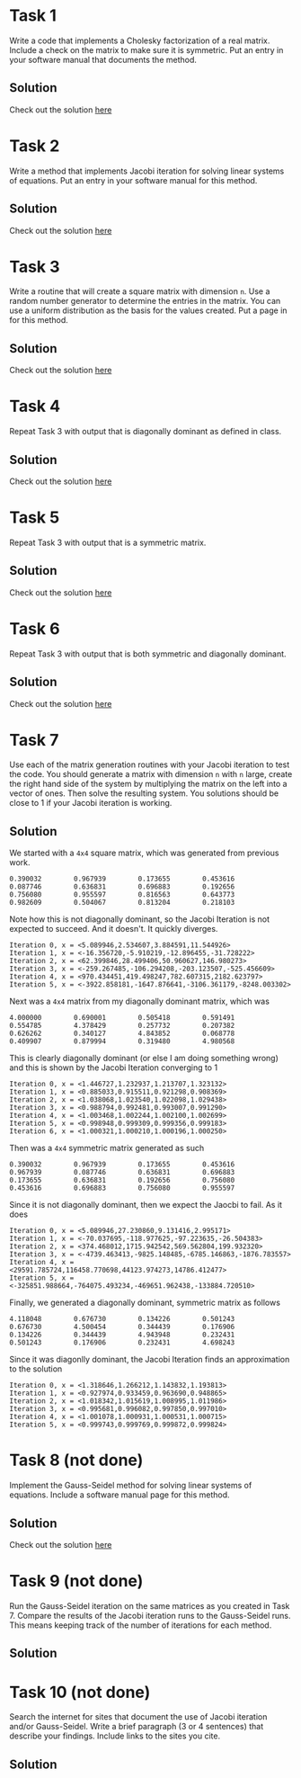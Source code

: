 # Task 1
Write a code that implements a Cholesky factorization of a real matrix. Include a check on the matrix to make sure it is symmetric. Put an entry in your software manual that documents the method.

## Solution
Check out the solution [here](https://github.com/jakeat555/math4610/blob/master/SoftwareManual/choleskyFactor.md)

# Task 2
Write a method that implements Jacobi iteration for solving linear systems of equations. Put an entry in your software manual for this method.

## Solution
Check out the solution [here](https://github.com/jakeat555/math4610/blob/master/SoftwareManual/jacobiIter.md)

# Task 3
Write a routine that will create a square matrix with dimension `n`. Use a random number generator to determine the entries in the matrix. You can use a uniform distribution as the basis for the values created. Put a page in for this method.

## Solution
Check out the solution [here](https://github.com/jakeat555/math4610/blob/master/SoftwareManual/generateSquare.md)

# Task 4
Repeat Task 3 with output that is diagonally dominant as defined in class.

## Solution
Check out the solution [here](https://github.com/jakeat555/math4610/blob/master/SoftwareManual/generateDiagDom.md)

# Task 5
Repeat Task 3 with output that is a symmetric matrix.

## Solution
Check out the solution [here](https://github.com/jakeat555/math4610/blob/master/SoftwareManual/generateSymmetric.md)

# Task 6
Repeat Task 3 with output that is both symmetric and diagonally dominant.

## Solution
Check out the solution [here](https://github.com/jakeat555/math4610/blob/master/SoftwareManual/generateSymmetricDiagDom.md)

# Task 7
Use each of the matrix generation routines with your Jacobi iteration to test the code. You should generate a matrix with dimension `n` with `n` large, create the right hand side of the system by multiplying the matrix on the left into a vector of ones. Then solve the resulting system. You solutions should be close to 1 if your Jacobi iteration is working.

## Solution
We started with a `4x4` square matrix, which was generated from previous work.
```
0.390032        0.967939        0.173655        0.453616
0.087746        0.636831        0.696883        0.192656
0.756080        0.955597        0.816563        0.643773
0.982609        0.504067        0.813204        0.218103
```
Note how this is not diagonally dominant, so the Jacobi Iteration is not expected to succeed. And it doesn't. It quickly diverges.
```
Iteration 0, x = <5.089946,2.534607,3.884591,11.544926>
Iteration 1, x = <-16.356720,-5.910219,-12.896455,-31.728222>
Iteration 2, x = <62.399846,28.499406,50.960627,146.980273>
Iteration 3, x = <-259.267485,-106.294208,-203.123507,-525.456609>
Iteration 4, x = <970.434451,419.498247,782.607315,2182.623797>
Iteration 5, x = <-3922.858181,-1647.876641,-3106.361179,-8248.003302>
```

Next was a `4x4` matrix from my diagonally dominant matrix, which was
```
4.000000        0.690001        0.505418        0.591491
0.554785        4.378429        0.257732        0.207382
0.626262        0.340127        4.843852        0.068778
0.409907        0.879994        0.319480        4.980568
```
This is clearly diagonally dominant (or else I am doing something wrong) and this is shown by the Jacobi Iteration converging to 1
```
Iteration 0, x = <1.446727,1.232937,1.213707,1.323132>
Iteration 1, x = <0.885033,0.915511,0.921298,0.908369>
Iteration 2, x = <1.038068,1.023540,1.022098,1.029438>
Iteration 3, x = <0.988794,0.992481,0.993007,0.991290>
Iteration 4, x = <1.003468,1.002244,1.002100,1.002699>
Iteration 5, x = <0.998948,0.999309,0.999356,0.999183>
Iteration 6, x = <1.000321,1.000210,1.000196,1.000250>
```

Then was a `4x4` symmetric matrix generated as such
```
0.390032        0.967939        0.173655        0.453616
0.967939        0.087746        0.636831        0.696883
0.173655        0.636831        0.192656        0.756080
0.453616        0.696883        0.756080        0.955597
```
Since it is not diagonally dominant, then we expect the Jaocbi to fail. As it does
```
Iteration 0, x = <5.089946,27.230860,9.131416,2.995171>
Iteration 1, x = <-70.037695,-118.977625,-97.223635,-26.504383>
Iteration 2, x = <374.468012,1715.942542,569.562804,199.932320>
Iteration 3, x = <-4739.463413,-9825.148485,-6785.146863,-1876.783557>
Iteration 4, x = <29591.785724,116458.770698,44123.974273,14786.412477>
Iteration 5, x = <-325851.988664,-764075.493234,-469651.962438,-133884.720510>
```

Finally, we generated a diagonally dominant, symmetric matrix as follows
```
4.118048        0.676730        0.134226        0.501243
0.676730        4.500454        0.344439        0.176906
0.134226        0.344439        4.943948        0.232431
0.501243        0.176906        0.232431        4.698243
```
Since it was diagonlly dominant, the Jacobi Iteration finds an approximation to the solution
```
Iteration 0, x = <1.318646,1.266212,1.143832,1.193813>
Iteration 1, x = <0.927974,0.933459,0.963690,0.948865>
Iteration 2, x = <1.018342,1.015619,1.008995,1.011986>
Iteration 3, x = <0.995681,0.996082,0.997850,0.997010>
Iteration 4, x = <1.001078,1.000931,1.000531,1.000715>
Iteration 5, x = <0.999743,0.999769,0.999872,0.999824>
```
# Task 8 (not done)
Implement the Gauss-Seidel method for solving linear systems of equations. Include a software manual page for this method.

## Solution
Check out the solution [here](https://github.com/jakeat555/math4610/blob/master/SoftwareManual/gaussSeidel.md)

# Task 9 (not done)
Run the Gauss-Seidel iteration on the same matrices as you created in Task 7. Compare the results of the Jacobi iteration runs to the Gauss-Seidel runs. This means keeping track of the number of iterations for each method.

## Solution

# Task 10 (not done)
Search the internet for sites that document the use of Jacobi iteration and/or Gauss-Seidel. Write a brief paragraph (3 or 4 sentences) that describe your findings. Include links to the sites you cite.

## Solution
